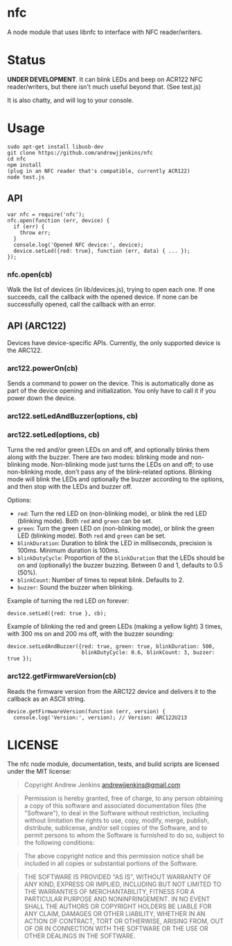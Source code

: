 nfc
===

A node module that uses libnfc to interface with NFC reader/writers.

Status
======

**UNDER DEVELOPMENT**.  It can blink LEDs and beep on ACR122 NFC
reader/writers, but there isn't much useful beyond that.  (See test.js)

It is also chatty, and will log to your console.

Usage
=====

```
sudo apt-get install libusb-dev
git clone https://github.com/andrewjjenkins/nfc
cd nfc
npm install
(plug in an NFC reader that's compatible, currently ACR122)
node test.js
```

## API

```
var nfc = require('nfc');
nfc.open(function (err, device) {
  if (err) {
    throw err;
  }
  console.log('Opened NFC device:', device);
  device.setLed({red: true}, function (err, data) { ... });
});
```

### nfc.open(cb)

Walk the list of devices (in lib/devices.js), trying to open each one.  If
one succeeds, call the callback with the opened device.  If none can be
successfully opened, call the callback with an error.

## API (ARC122)

Devices have device-specific APIs.  Currently, the only supported device is the
ARC122.

### arc122.powerOn(cb)

Sends a command to power on the device.  This is automatically done as part of
the device opening and initialization.  You only have to call it if you power
down the device.

### arc122.setLedAndBuzzer(options, cb)
### arc122.setLed(options, cb)

Turns the red and/or green LEDs on and off, and optionally blinks them along
with the buzzer.  There are two modes: blinking mode and non-blinking mode.
Non-blinking mode just turns the LEDs on and off; to use non-blinking mode,
don't pass any of the blink-related options.  Blinking mode will blink the LEDs
and optionally the buzzer according to the options, and then stop with the LEDs
and buzzer off.

Options:

- `red`: Turn the red LED on (non-blinking mode), or blink the red LED
  (blinking mode).  Both `red` and `green` can be set.
- `green`: Turn the green LED on (non-blinking mode), or blink the green LED
  (blinking mode).  Both `red` and `green` can be set.
- `blinkDuration`: Duration to blink the LED in milliseconds, precision is
  100ms.  Minimum duration is 100ms.
- `blinkDutyCycle`: Proportion of the `blinkDuration` that the LEDs should be
  on and (optionally) the buzzer buzzing.  Between 0 and 1, defaults to 0.5
(50%).
- `blinkCount`: Number of times to repeat blink.  Defaults to 2.
- `buzzer`: Sound the buzzer when blinking.

Example of turning the red LED on forever:

    device.setLed({red: true }, cb);

Example of blinking the red and green LEDs (making a yellow light) 3 times,
with 300 ms on and 200 ms off, with the buzzer sounding:

    device.setLedAndBuzzer({red: true, green: true, blinkDuration: 500,
                            blinkDutyCycle: 0.6, blinkCount: 3, buzzer: true });

### arc122.getFirmwareVersion(cb)

Reads the firmware version from the ARC122 device and delivers it to the
callback as an ASCII string.

    device.getFirmwareVersion(function (err, version) {
      console.log('Version:', version); // Version: ARC122U213


LICENSE
=======
The nfc node module, documentation, tests, and build scripts are licensed
under the MIT license:

> Copyright Andrew Jenkins <andrewjjenkins@gmail.com>
  
> Permission is hereby granted, free of charge, to any person obtaining a copy
  of this software and associated documentation files (the "Software"), to deal
  in the Software without restriction, including without limitation the rights
  to use, copy, modify, merge, publish, distribute, sublicense, and/or sell
  copies of the Software, and to permit persons to whom the Software is
  furnished to do so, subject to the following conditions:
  
> The above copyright notice and this permission notice shall be included in
  all copies or substantial portions of the Software.
  
> THE SOFTWARE IS PROVIDED "AS IS", WITHOUT WARRANTY OF ANY KIND, EXPRESS OR
  IMPLIED, INCLUDING BUT NOT LIMITED TO THE WARRANTIES OF MERCHANTABILITY,
  FITNESS FOR A PARTICULAR PURPOSE AND NONINFRINGEMENT. IN NO EVENT SHALL THE
  AUTHORS OR COPYRIGHT HOLDERS BE LIABLE FOR ANY CLAIM, DAMAGES OR OTHER
  LIABILITY, WHETHER IN AN ACTION OF CONTRACT, TORT OR OTHERWISE, ARISING FROM,
  OUT OF OR IN CONNECTION WITH THE SOFTWARE OR THE USE OR OTHER DEALINGS IN
  THE SOFTWARE.

